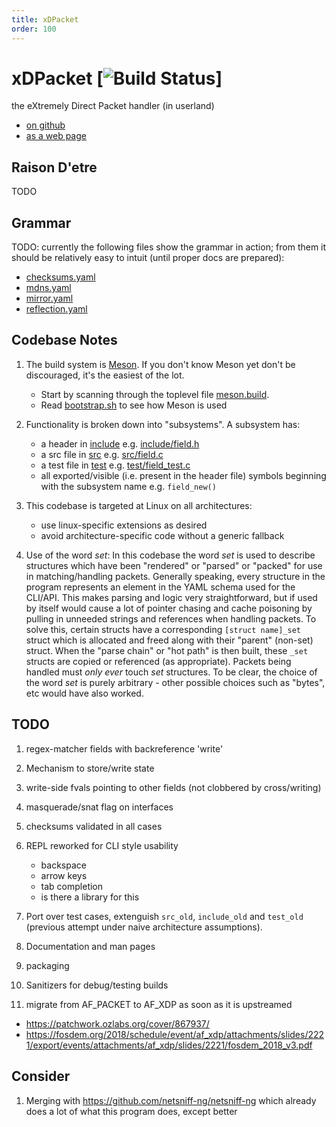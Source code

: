 ```yaml
---
title: xDPacket
order: 100
---
```


# xDPacket [![Build Status](https://travis-ci.org/siriobalmelli/xdpacket.svg?branch=master)]

the eXtremely Direct Packet handler (in userland)

- [on github](https://github.com/siriobalmelli/xdpacket)
- [as a web page](https://siriobalmelli.github.io/xdpacket/)

## Raison D'etre

TODO

## Grammar

TODO: currently the following files show the grammar in action;
from them it should be relatively easy to intuit (until proper docs are prepared):

- [checksums.yaml](docs/checksums.yaml)
- [mdns.yaml](docs/mdns.yaml)
- [mirror.yaml](docs/mirror.yaml)
- [reflection.yaml](docs/reflection.yaml)

## Codebase Notes

1. The build system is [Meson](https://mesonbuild.com/index.html).
If you don't know Meson yet don't be discouraged, it's the easiest of the lot.
    - Start by scanning through the toplevel file [meson.build]().
    - Read [bootstrap.sh]() to see how Meson is used

1. Functionality is broken down into "subsystems". A subsystem has:
    - a header in [include]() e.g. [include/field.h]()
    - a src file in [src]() e.g. [src/field.c]()
    - a test file in [test]() e.g. [test/field_test.c]()
    - all exported/visible (i.e. present in the header file) symbols
      beginning with the subsystem name e.g. `field_new()`

1. This codebase is targeted at Linux on all architectures:
    - use linux-specific extensions as desired
    - avoid architecture-specific code without a generic fallback

1. Use of the word *set*:
In this codebase the word *set* is used to describe structures which have
been "rendered" or "parsed" or "packed" for use in matching/handling packets.
Generally speaking, every structure in the program represents an element
in the YAML schema used for the CLI/API.
This makes parsing and logic very straightforward, but if used by itself would
cause a lot of pointer chasing and cache poisoning by pulling in unneeded strings
and references when handling packets.
To solve this, certain structs have a corresponding `[struct name]_set` struct
which is allocated and freed along with their "parent" (non-set) struct.
When the "parse chain" or "hot path" is then built, these `_set` structs are
copied or referenced (as appropriate).
Packets being handled must *only ever* touch *set* structures.
To be clear, the choice of the word *set* is purely arbitrary - other possible
choices such as "bytes", etc would have also worked.

## TODO

1. regex-matcher fields with backreference 'write'

1. Mechanism to store/write state

1. write-side fvals pointing to other fields (not clobbered by cross/writing)

1. masquerade/snat flag on interfaces

1. checksums validated in all cases

1. REPL reworked for CLI style usability
    - backspace
    - arrow keys
    - tab completion
    - is there a library for this

1. Port over test cases, extenguish `src_old`, `include_old` and `test_old`
    (previous attempt under naive architecture assumptions).

1. Documentation and man pages

1. packaging

1. Sanitizers for debug/testing builds

1. migrate from AF_PACKET to AF_XDP as soon as it is upstreamed
  - <https://patchwork.ozlabs.org/cover/867937/>
  - <https://fosdem.org/2018/schedule/event/af_xdp/attachments/slides/2221/export/events/attachments/af_xdp/slides/2221/fosdem_2018_v3.pdf>

## Consider

1. Merging with <https://github.com/netsniff-ng/netsniff-ng> which already
  does a lot of what this program does, except better
